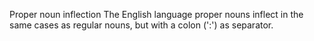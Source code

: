 Proper noun inflection
The English language proper nouns inflect in the same cases as regular
nouns, but with a colon (':') as separator.



